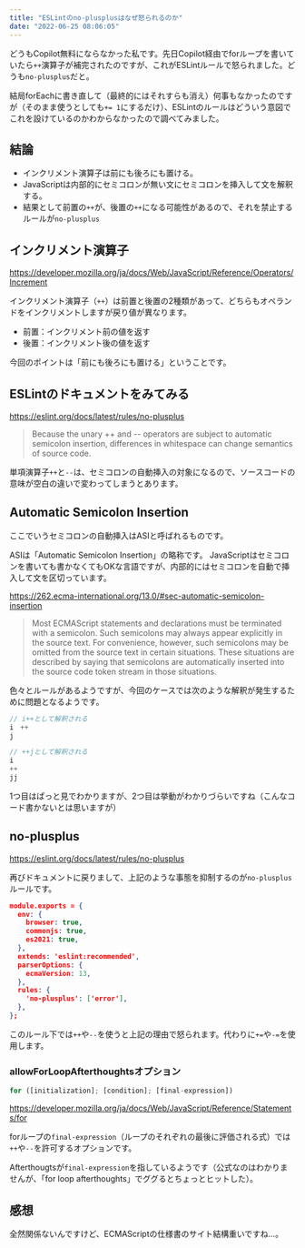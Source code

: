 ```yaml
---
title: "ESLintのno-plusplusはなぜ怒られるのか"
date: "2022-06-25 08:06:05"
---
```


どうもCopilot無料にならなかった私です。先日Copilot経由でforループを書いていたら`++`演算子が補完されたのですが、これがESLintルールで怒られました。どうも`no-plusplus`だと。

結局forEachに書き直して（最終的にはそれすらも消え）何事もなかったのですが（そのまま使うとしても`+= 1`にするだけ）、ESLintのルールはどういう意図でこれを設けているのかわからなかったので調べてみました。

## 結論

- インクリメント演算子は前にも後ろにも置ける。
- JavaScriptは内部的にセミコロンが無い文にセミコロンを挿入して文を解釈する。
- 結果として前置の`++`が、後置の`++`になる可能性があるので、それを禁止するルールが`no-plusplus`

## インクリメント演算子

https://developer.mozilla.org/ja/docs/Web/JavaScript/Reference/Operators/Increment

インクリメント演算子（`++`）は前置と後置の2種類があって、どちらもオペランドをインクリメントしますが戻り値が異なります。

- 前置：インクリメント前の値を返す
- 後置：インクリメント後の値を返す

今回のポイントは「前にも後ろにも置ける」ということです。


## ESLintのドキュメントをみてみる

https://eslint.org/docs/latest/rules/no-plusplus

> Because the unary ++ and -- operators are subject to automatic semicolon insertion, differences in whitespace can change semantics of source code.

単項演算子`++`と`--`は、セミコロンの自動挿入の対象になるので、ソースコードの意味が空白の違いで変わってしまうとあります。

## Automatic Semicolon Insertion

ここでいうセミコロンの自動挿入はASIと呼ばれるものです。

ASIは「Automatic Semicolon Insertion」の略称です。
JavaScriptはセミコロンを書いても書かなくてもOKな言語ですが、内部的にはセミコロンを自動で挿入して文を区切っています。

https://262.ecma-international.org/13.0/#sec-automatic-semicolon-insertion

> Most ECMAScript statements and declarations must be terminated with a semicolon. Such semicolons may always appear explicitly in the source text. For convenience, however, such semicolons may be omitted from the source text in certain situations. These situations are described by saying that semicolons are automatically inserted into the source code token stream in those situations.

色々とルールがあるようですが、今回のケースでは次のような解釈が発生するために問題となるようです。

```javascript
// i++として解釈される
i　++
j

// ++jとして解釈される
i
++
jj
```

1つ目はぱっと見でわかりますが、2つ目は挙動がわかりづらいですね（こんなコード書かないとは思いますが）

## no-plusplus

https://eslint.org/docs/latest/rules/no-plusplus

再びドキュメントに戻りまして、上記のような事態を抑制するのが`no-plusplus`ルールです。

```json
module.exports = {
  env: {
    browser: true,
    commonjs: true,
    es2021: true,
  },
  extends: 'eslint:recommended',
  parserOptions: {
    ecmaVersion: 13,
  },
  rules: {
    'no-plusplus': ['error'],
  },
};
```

このルール下では`++`や`--`を使うと上記の理由で怒られます。代わりに`+=`や`-=`を使用します。

### allowForLoopAfterthoughtsオプション

```javascript
for ([initialization]; [condition]; [final-expression])
```

https://developer.mozilla.org/ja/docs/Web/JavaScript/Reference/Statements/for

forループの`final-expression`（ループのそれぞれの最後に評価される式）では`++`や`--`を許可するオプションです。

Afterthougtsが`final-expression`を指しているようです（公式なのはわかりませんが、「for loop afterthoughts」でググるとちょっとヒットした）。

## 感想

全然関係ないんですけど、ECMAScriptの仕様書のサイト結構重いですね...。
